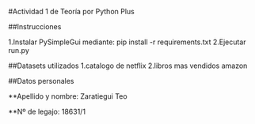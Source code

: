 #Actividad 1 de Teoría por Python Plus

##Instrucciones

1.Instalar PySimpleGui mediante: pip install -r requirements.txt
2.Ejecutar run.py

##Datasets utilizados
1.catalogo de netflix
2.libros mas vendidos amazon  

##Datos personales
 
**Apellido y nombre: Zaratiegui Teo

**Nº de legajo: 18631/1
